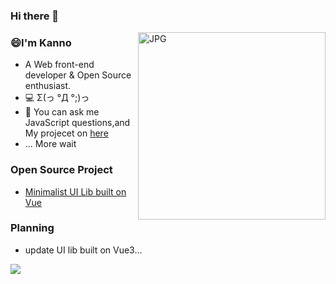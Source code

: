 
### Hi there 👋

<!--
**Miayawlr/MiayaWlr** is a ✨ _special_ ✨ repository because its `README.md` (this file) appears on your GitHub profile.
-->

<img  align="right" alt="JPG"  width = "300" height = "300" src="https://user-images.githubusercontent.com/52351095/119436372-a0ee4280-bd4e-11eb-93aa-bb3cae4ef8d4.jpg" />

### 😄I'm Kanno

- A  Web front-end developer & Open Source enthusiast.
- 💻 Σ(っ °Д °;)っ
- 💬 You can ask me JavaScript questions,and My projecet on [here](mailto:812137533@qq.com)
- ... More wait

### Open Source Project

- [Minimalist UI Lib built on Vue](https://github.com/fay-org/fect)

### Planning
- update UI lib built on Vue3...

<div>
 <img src="https://github-readme-stats.vercel.app/api/top-langs/?username=XeryYue&hide=css,html,less,vue" />
</div>

